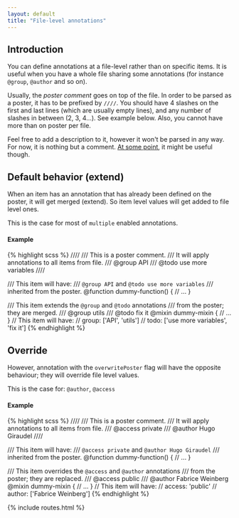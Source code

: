 ```yaml
---
layout: default
title: "File-level annotations"
---
```


## Introduction

You can define annotations at a file-level rather than on specific items. It is useful when you have a whole file sharing some annotations (for instance `@group`, `@author` and so on).

Usually, the *poster comment* goes on top of the file. In order to be parsed as a poster, it has to be prefixed by `////`. You should have 4 slashes on the first and last lines (which are usually empty lines), and any number of slashes in between (2, 3, 4...). See example below. Also, you cannot have more than on poster per file.

Feel free to add a description to it, however it won't be parsed in any way. For now, it is nothing but a comment. [At some point](https://github.com/SassDoc/sassdoc/issues/256), it might be useful though.


## Default behavior (extend)

When an item has an annotation that has already been defined on the poster, it will get merged (extend). So item level values will get added to file level ones.

This is the case for most of `multiple` enabled annotations.

#### Example

{% highlight scss %}
////
/// This is a poster comment.
/// It will apply annotations to all items from file.
/// @group API
/// @todo use more variables
////

/// This item will have:
/// `@group API` and `@todo use more variables`
/// inherited from the poster.
@function dummy-function() {
  // ...
}

/// This item extends the `@group` and `@todo` annotations
/// from the poster; they are merged.
/// @group utils
/// @todo fix it
@mixin dummy-mixin {
  // ...
}
// This item will have:
// group: ['API', 'utils']
// todo: ['use more variables', 'fix it']
{% endhighlight %}


## Override

However, annotation with the `overwritePoster` flag will have the opposite behaviour; they will override file level values.

This is the case for: `@author`, `@access`

#### Example

{% highlight scss %}
////
/// This is a poster comment.
/// It will apply annotations to all items from file.
/// @access private
/// @author Hugo Giraudel
////

/// This item will have:
/// `@access private` and `@author Hugo Giraudel`
/// inherited from the poster.
@function dummy-function() {
  // ...
}

/// This item overrides the `@access` and `@author` annotations
/// from the poster; they are replaced.
/// @access public
/// @author Fabrice Weinberg
@mixin dummy-mixin {
  // ...
}
// This item will have:
// access: 'public'
// author: ['Fabrice Weinberg']
{% endhighlight %}



{% include routes.html %}
